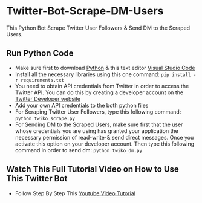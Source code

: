 # Twitter-Bot-Scrape-DM-Users
 This Python Bot Scrape Twitter User Followers & Send DM to the Scraped Users.
 
 ## Run Python Code
 - Make sure first to download [Python](https://www.python.org/downloads/) & this text editor [Visual Studio Code](https://code.visualstudio.com/download)
 - Install all the necessary libraries using this one command: `pip install -r requirements.txt`
 - You need to obtain API credentials from Twitter in order to access the Twitter API. You can do this by creating a developer account on the [Twitter Developer website](https://developer.twitter.com/)
 - Add your own API credentials to the both python files
 - For Scraping Twitter User Followers, type this following command: `python twiko_scrape.py`
 - For Sending DM to the Scraped Users, make sure first that the user whose credentials you are using has granted your application the necessary permission of read-write-& send direct messages. Once you activate this option on your developer account. Then type this following command in order to send dm: `python twiko_dm.py`

## Watch This Full Tutorial Video on How to Use This Twitter Bot
 - Follow Step By Step This [Youtube Video Tutorial]()
